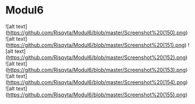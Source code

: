# Modul6
![alt text] (https://github.com/Risqyta/Modul6/blob/master/Screenshot%20(150).png)
![alt text] (https://github.com/Risqyta/Modul6/blob/master/Screenshot%20(151).png)
![alt text] (https://github.com/Risqyta/Modul6/blob/master/Screenshot%20(152).png)
![alt text] (https://github.com/Risqyta/Modul6/blob/master/Screenshot%20(153).png)
![alt text] (https://github.com/Risqyta/Modul6/blob/master/Screenshot%20(154).png)
![alt text] (https://github.com/Risqyta/Modul6/blob/master/Screenshot%20(155).png)
